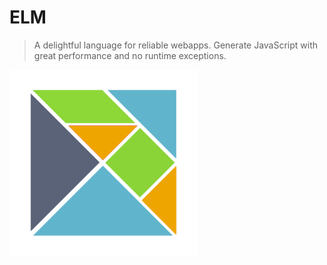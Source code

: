 # ELM

>A delightful language for reliable webapps.
>Generate JavaScript with great performance and no runtime exceptions.

![elm-logo](https://github.com/loatheb/elm/blob/master/images/elm-logo.png)
